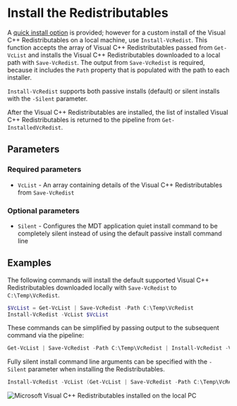 # Install the Redistributables

A [quick install option](https://vcredist.com/quick/) is provided; however for a custom install of the Visual C++ Redistributables on a local machine, use `Install-VcRedist`. This function accepts the array of Visual C++ Redistributables passed from `Get-VcList` and installs the Visual C++ Redistributables downloaded to a local path with `Save-VcRedist`. The output from `Save-VcRedist` is required, because it includes the `Path` property that is populated with the path to each installer.

`Install-VcRedist` supports both passive installs (default) or silent installs with the `-Silent` parameter.

After the Visual C++ Redistributables are installed, the list of installed Visual C++ Redistributables is returned to the pipeline from `Get-InstalledVcRedist`.

## Parameters

### Required parameters

* `VcList` - An array containing details of the Visual C++ Redistributables from `Save-VcRedist`

### Optional parameters

* `Silent` - Configures the MDT application quiet install command to be completely silent instead of using the default passive install command line

## Examples

The following commands will install the default supported Visual C++ Redistributables downloaded locally with `Save-VcRedist` to `C:\Temp\VcRedist`.

```powershell
$VcList = Get-VcList | Save-VcRedist -Path C:\Temp\VcRedist
Install-VcRedist -VcList $VcList
```

These commands can be simplified by passing output to the subsequent command via the pipeline:

```powershell
Get-VcList | Save-VcRedist -Path C:\Temp\VcRedist | Install-VcRedist -VcList $VcList
```

Fully silent install command line arguments can be specified with the `-Silent` parameter when installing the Redistributables.

```powershell
Install-VcRedist -VcList (Get-VcList | Save-VcRedist -Path C:\Temp\VcRedist) -Silent
```

![Microsoft Visual C++ Redistributables installed on the local PC](/images/visualcprograms.png)
